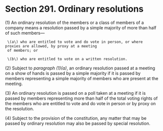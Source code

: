 # Section 291. Ordinary resolutions

\(1\) An ordinary resolution of the members or a class of members of a company means a resolution passed by a simple majority of more than half of such members—

     \(a\) who are entitled to vote and do vote in person, or where proxies are allowed, by proxy at a meeting  
     of members; or

     \(b\) who are entitled to vote on a written resolution.

\(2\) Subject to _paragraph \(1\)\(a\)_, an ordinary resolution passed at a meeting on a show of hands is passed by a simple majority if it is passed by members representing a simple majority of members who are present at the meeting.

\(3\) An ordinary resolution is passed on a poll taken at a meeting if it is passed by members representing more than half of the total voting rights of the members who are entitled to vote and do vote in person or by proxy on the resolution.

\(4\) Subject to the provision of the constitution, any matter that may be passed by ordinary resolution may also be passed by special resolution.


